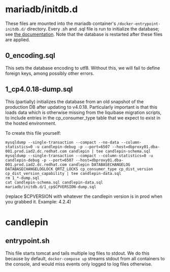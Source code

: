 # mariadb/initdb.d

These files are mounted into the mariadb container's `/docker-entrypoint-initdb.d/` directory. Every .sh and .sql file is run to initialize the database; see [the documentation](https://hub.docker.com/_/mariadb). Note that the database is restarted after these files are applied.

## 0\_encoding.sql

This sets the database encoding to utf8. Without this, we will fail to define foreign keys, among possibly other errors.

## 1\_cp4.0.18-dump.sql

This (partially) initializes the database from an old snapshot of the production DB after updating to v4.0.18. Particularly important is that this loads data which is otherwise missing from the liquibase migration scripts, to include entries in the cp\_consumer\_type table that we expect to exist in the hosted environment.

To create this file yourself:

    mysqldump --single-transaction --compact --no-data --column-statistics=0 -u candlepin-debug -p --port=6507 --host=dbproxy01.dba-001.prod.iad2.dc.redhat.com candlepin | tee candlepin-schema.sql
    mysqldump --single-transaction --compact --column-statistics=0 -u candlepin-debug -p --port=6507 --host=dbproxy01.dba-001.prod.iad2.dc.redhat.com candlepin DATABASECHANGELOG DATABASECHANGELOGLOCK QRTZ_LOCKS cp_consumer_type cp_dist_version cp_dist_version_capability | tee candlepin-data.sql
    rm 1_*-dump.sql
    cat candlepin-schema.sql candlepin-data.sql mariadb/initdb.d/1_cp$CPVERSION-dump.sql
(replace $CPVERSION with whatever the candlepin version is in prod when you grabbed it. Example: 4.2.4)


# candlepin

## entrypoint.sh

This file starts tomcat and tails multiple log files to stdout. We do this because by default, `docker-compose up` streams stdout from all containers to the console, and would miss events only logged to log files otherwise.
